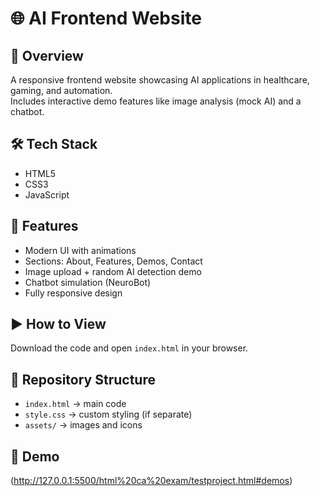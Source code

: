 # 🌐 AI Frontend Website

## 📌 Overview
A responsive frontend website showcasing AI applications in healthcare, gaming, and automation.  
Includes interactive demo features like image analysis (mock AI) and a chatbot.

## 🛠️ Tech Stack
- HTML5
- CSS3
- JavaScript

## 🚀 Features
- Modern UI with animations
- Sections: About, Features, Demos, Contact
- Image upload + random AI detection demo
- Chatbot simulation (NeuroBot)
- Fully responsive design

## ▶️ How to View
Download the code and open `index.html` in your browser.

## 📂 Repository Structure
- `index.html` → main code  
- `style.css` → custom styling (if separate)  
- `assets/` → images and icons  

## 🔗 Demo
(http://127.0.0.1:5500/html%20ca%20exam/testproject.html#demos)

